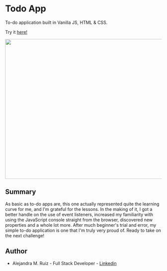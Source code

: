 # Todo App

To-do application built in Vanilla JS, HTML & CSS. 

Try it [here!](https://alejandramruiz.github.io/todo-app/)

<image src ="todo-app-img.png" width="750" height="450">

## Summary
As basic as to-do apps are, this one actually represented quite the learning curve for me, and I'm grateful for the lessons. In the making of it, I got a better handle on the use of event listeners, increased my familiarity with using the JavaScript console straight from the browser, discovered new properties and a whole lot more. After much beginner's trial and error, my simple to-do application is one that I'm truly very proud of. Ready to take on the next challenge!  

## Author 
* Alejandra M. Ruiz - Full Stack Developer - [Linkedin](https://www.linkedin.com/in/alejandra-m-ruiz/)


